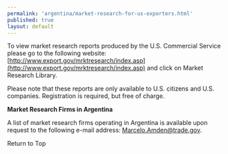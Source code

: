 ```yaml
---
permalink: 'argentina/market-research-for-us-exporters.html'
published: true
layout: default
---
```

To view market research reports produced by the U.S. Commercial Service please go to the following website: [http://www.export.gov/mrktresearch/index.asp](http://www.export.gov/mrktresearch/index.asp) and click on Market Research Library.

Please note that these reports are only available to U.S. citizens and U.S. companies. Registration is required, but free of charge.

**Market Research Firms in Argentina**

A list of market research firms operating in Argentina is available upon request to the following e-mail address: [Marcelo.Amden@trade.gov](Marcelo.Amden@trade.gov).

Return to Top
